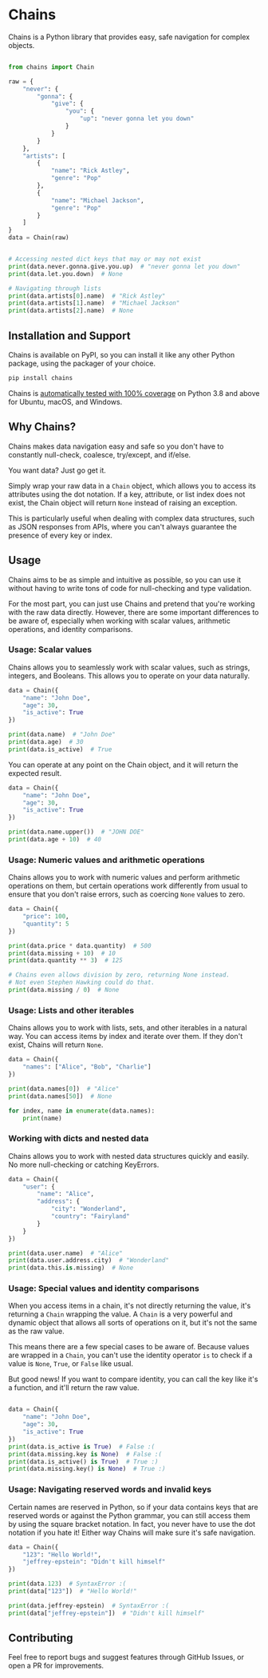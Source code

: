 # Chains
Chains is a Python library that provides easy, safe navigation for complex objects.

```python

from chains import Chain

raw = {
    "never": {
        "gonna": {
            "give": {
                "you": {
                    "up": "never gonna let you down"
                }
            }
        }
    },
    "artists": [
        {
            "name": "Rick Astley",
            "genre": "Pop"
        },
        {
            "name": "Michael Jackson",
            "genre": "Pop"
        }
    ]
}
data = Chain(raw)


# Accessing nested dict keys that may or may not exist
print(data.never.gonna.give.you.up)  # "never gonna let you down"
print(data.let.you.down)  # None

# Navigating through lists
print(data.artists[0].name)  # "Rick Astley"
print(data.artists[1].name)  # "Michael Jackson"
print(data.artists[2].name)  # None
```


## Installation and Support
Chains is available on PyPI, so you can install it like any other Python package, using the packager of your choice.

```bash
pip install chains
```

Chains is [automatically tested with 100% coverage](https://github.com/SerenitySoftware/chains/blob/master/.github/workflows/verify.yml) on Python 3.8 and above for Ubuntu, macOS, and Windows.


## Why Chains?

Chains makes data navigation easy and safe so you don't have to constantly null-check, coalesce, try/except, and if/else.

You want data? Just go get it.

Simply wrap your raw data in a `Chain` object, which allows you to access its attributes using the dot notation.
If a key, attribute, or list index does not exist, the Chain object will return `None` instead of raising an exception.

This is particularly useful when dealing with complex data structures, such as JSON responses from APIs, where you can't always guarantee the presence of every key or index.

## Usage
Chains aims to be as simple and intuitive as possible, so you can use it without having to write tons of code for null-checking and type validation.

For the most part, you can just use Chains and pretend that you're working with the raw data directly.
However, there are some important differences to be aware of, especially when working with scalar values, arithmetic operations, and identity comparisons.

### Usage: Scalar values
Chains allows you to seamlessly work with scalar values, such as strings, integers, and Booleans.
This allows you to operate on your data naturally.

```python
data = Chain({
    "name": "John Doe",
    "age": 30,
    "is_active": True
})

print(data.name)  # "John Doe"
print(data.age)  # 30
print(data.is_active)  # True
```

You can operate at any point on the Chain object, and it will return the expected result.

```python
data = Chain({
    "name": "John Doe",
    "age": 30,
    "is_active": True
})

print(data.name.upper())  # "JOHN DOE"
print(data.age + 10)  # 40
```


### Usage: Numeric values and arithmetic operations
Chains allows you to work with numeric values and perform arithmetic operations on them,
but certain operations work differently from usual to ensure that you don't raise errors,
such as coercing `None` values to zero.

```python
data = Chain({
    "price": 100,
    "quantity": 5
})

print(data.price * data.quantity)  # 500
print(data.missing + 10)  # 10
print(data.quantity ** 3)  # 125

# Chains even allows division by zero, returning None instead.
# Not even Stephen Hawking could do that.
print(data.missing / 0)  # None
```

### Usage: Lists and other iterables
Chains allows you to work with lists, sets, and other iterables in a natural way.
You can access items by index and iterate over them. If they don't exist, Chains will return `None`.


```python
data = Chain({
    "names": ["Alice", "Bob", "Charlie"]
})

print(data.names[0])  # "Alice"
print(data.names[50])  # None

for index, name in enumerate(data.names):
    print(name)
```

### Working with dicts and nested data
Chains allows you to work with nested data structures quickly and easily. No more null-checking or catching KeyErrors.

```python
data = Chain({
    "user": {
        "name": "Alice",
        "address": {
            "city": "Wonderland",
            "country": "Fairyland"
        }
    }
})

print(data.user.name)  # "Alice"
print(data.user.address.city)  # "Wonderland"
print(data.this.is.missing)  # None
```


### Usage: Special values and identity comparisons
When you access items in a chain, it's not directly returning the value, it's returning a `Chain` wrapping the value.
A `Chain` is a very powerful and dynamic object that allows all sorts of operations on it, but it's not the same as the raw value.

This means there are a few special cases to be aware of. Because values are wrapped in a `Chain`, you can't use the identity operator `is` to check if a value is `None`, `True`, or `False` like usual.

But good news! If you want to compare identity, you can call the key like it's a function, and it'll return the raw value.

```python

data = Chain({
    "name": "John Doe",
    "age": 30,
    "is_active": True
})
print(data.is_active is True)  # False :(
print(data.missing.key is None)  # False :(
print(data.is_active() is True)  # True :)
print(data.missing.key() is None)  # True :)
```

### Usage: Navigating reserved words and invalid keys
Certain names are reserved in Python, so if your data contains keys that are reserved words or against the Python grammar,
you can still access them by using the square bracket notation. In fact, you never have to use the dot notation if you hate it! Either way Chains will make sure it's safe navigation.

```python
data = Chain({
    "123": "Hello World!",
    "jeffrey-epstein": "Didn't kill himself"
})

print(data.123)  # SyntaxError :(
print(data["123"])  # "Hello World!"

print(data.jeffrey-epstein)  # SyntaxError :(
print(data["jeffrey-epstein"])  # "Didn't kill himself"
```


## Contributing
Feel free to report bugs and suggest features through GitHub Issues, or open a PR for improvements.
